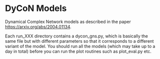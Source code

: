 # DyCoN Models

Dynamical Complex Network models as described in the paper https://arxiv.org/abs/2004.01134.

Each run_XXX directory contains a dycon_gns.py, which is basically the same file but with different parameters so that it corresponds to a different variant of the model. You should run all the models (which may take up to a day in total) before you can run the plot routines such as plot_eval.py etc.
